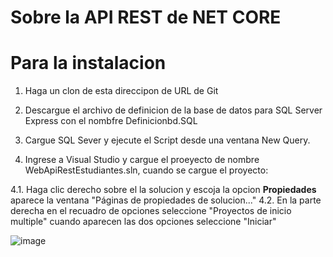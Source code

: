 Sobre la API REST de NET CORE
=============================

Para la instalacion
===================

1. Haga un clon de esta direccipon de URL de Git

2. Descargue el archivo de definicion de la base de datos para SQL Server Express con el nombfre Definicionbd.SQL

3. Cargue SQL Sever y ejecute el Script desde una ventana New Query.

4. Ingrese a Visual Studio y cargue el proeyecto de nombre WebApiRestEstudiantes.sln, cuando se cargue el proyecto:

  4.1. Haga clic derecho sobre el la solucion y escoja la opcion **Propiedades** aparece la ventana "Páginas de propiedades de solucion..."
  4.2. En la parte derecha en el recuadro de opciones seleccione "Proyectos de inicio multiple" cuando aparecen las dos opciones seleccione "Iniciar"
  
  ![image](https://user-images.githubusercontent.com/45112986/128291217-fd509b6c-e517-42e9-94b2-6a8d1952fb58.png)

  
  
 
